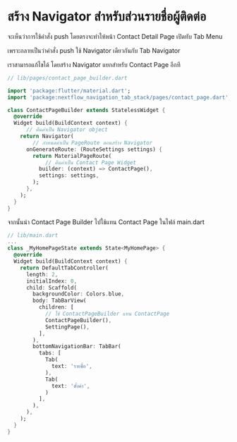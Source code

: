 
# สร้าง Navigator สำหรับส่วนรายชื่อผู้ติดต่อ

จะเห็นว่าการใช้คำสั่ง push โดยตรงจะทำให้หน้า Contact Detail Page เปิดทับ Tab Menu 

เพราะกลายเป็นว่าคำสั่ง push ใช้ Navigator เดียวกันกับ Tab Navigator

เราสามารถแก้ไขได้ โดยสร้าง Navigator แยกสำหรับ Contact Page อีกที

```dart
// lib/pages/contact_page_builder.dart

import 'package:flutter/material.dart';
import 'package:nextflow_navigation_tab_stack/pages/contact_page.dart';

class ContactPageBuilder extends StatelessWidget {
  @override
  Widget build(BuildContext context) {
      // คืนค่าเป็น Navigator object
    return Navigator(
        // กำหนดค่าเป็น PageRoute ตอนสร้าง Navigator
      onGenerateRoute: (RouteSettings settings) {
        return MaterialPageRoute(
            // คืนค่าเป็น Contact Page Widget
          builder: (context) => ContactPage(),
          settings: settings,
        );
      },
    );
  }
}

```

จากนั้นนำ Contact Page Builder ไปใช้แทน Contact Page ในไฟล์ main.dart

```dart
// lib/main.dart
...
class _MyHomePageState extends State<MyHomePage> {
  @override
  Widget build(BuildContext context) {
    return DefaultTabController(
      length: 2,
      initialIndex: 0,
      child: Scaffold(
        backgroundColor: Colors.blue,
        body: TabBarView(
          children: [
            // ใช้ ContactPageBuilder แทน ContactPage
            ContactPageBuilder(),
            SettingPage(),
          ],
        ),
        bottomNavigationBar: TabBar(
          tabs: [
            Tab(
              text: 'รายชื่อ',
            ),
            Tab(
              text: 'ตั้งค่า',
            )
          ],
        ),
      ),
    );
  }
}
```